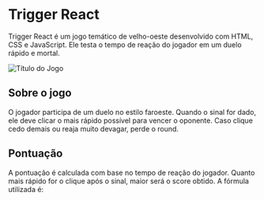# Trigger React

Trigger React é um jogo temático de velho-oeste desenvolvido com HTML, CSS e JavaScript. Ele testa o tempo de reação do jogador em um duelo rápido e mortal.

![Título do Jogo](assets/title-screen.png)

## Sobre o jogo

O jogador participa de um duelo no estilo faroeste. Quando o sinal for dado, ele deve clicar o mais rápido possível para vencer o oponente. Caso clique cedo demais ou reaja muito devagar, perde o round.

## Pontuação

A pontuação é calculada com base no tempo de reação do jogador. Quanto mais rápido for o clique após o sinal, maior será o score obtido. A fórmula utilizada é:

